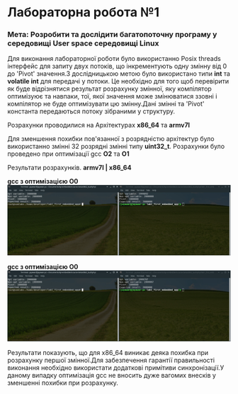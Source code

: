 # Лабораторна робота №1

### Мета: Розробити та дослідити багатопоточну програму у середовищі User space середовищі Linux

Для виконання лабораторної роботи було використанно Posix threads інтерфейс для запиту двух потоків, що інкрементують одну змінну від 0 до 'Pivot' значення.З дослідницькою метою було використано типи **int** та **volatile int**  для передачі у потоки. Це необхідно для того щоб перевірити як буде відрізнятися результат розрахунку змінної, яку компілятор оптимізуює та навпаки, тої, якої значення може змінюватися ззовні і  компілятор не буде оптимізувати цю змінну.Дані змінні та 'Pivot' константа передаються потоку зібраними у структуру.

Розрахунки проводилися на Архітектурах
 **x86_64** та **armv7l**
 
Для зменшення похибки пов'язанної з розрядністю архітектур було використанно змінні 32 розрядні змінні типу **uint32_t**. Розрахунки було проведено при оптимізації gcc **O2** та **O1**

Результати розрахунків. **armv7l | x86_64**

**gcc з оптимізацією O0**
![](img/O0_thread.png)

**gcc з оптимізацією O0**
![](img/O2_thread.png)

Результати показують, що для x86_64 виникає деяка похибка при розрахунку першої змінної.Для забезпечення гарантії правильності виконання необхідно використати додаткові примітиви синхронізації.У даному випадку оптимізація gcc не вносить дуже вагомих внесків у зменшенні похибки при розрахунку. 



